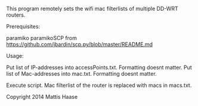 This program remotely sets the wifi mac filterlists of multiple DD-WRT routers.

Prerequisites:

paramiko
paramikoSCP from https://github.com/jbardin/scp.py/blob/master/README.md

Usage:

Put list of IP-addresses into accessPoints.txt. Formatting doesnt matter.
Put list of Mac-addresses into mac.txt. Formatting doesnt matter.

Execute script. Mac filterlist of the router is replaced with macs in macs.txt.

Copyright 2014 Mattis Haase

